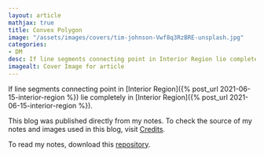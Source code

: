 ```yaml
---
layout: article
mathjax: true
title: Convex Polygon
image: "/assets/images/covers/tim-johnson-Vwf8q3RzBRE-unsplash.jpg"
categories:
- DM
desc: If line segments connecting point in Interior Region lie completely in Interior Region. 
imagealt: Cover Image for article
---
```


If line segments connecting point in [Interior Region]({% post_url 2021-06-15-interior-region %}) lie completely in [Interior Region]({% post_url 2021-06-15-interior-region %}).

This blog was published directly from my notes.
To check the source of my notes and images used in this blog, visit <a href="/credits.html" target="_blank">Credits</a>.

To read my notes, download this <a href="https://github.com/bovem/CS" target="blank">repository</a>.